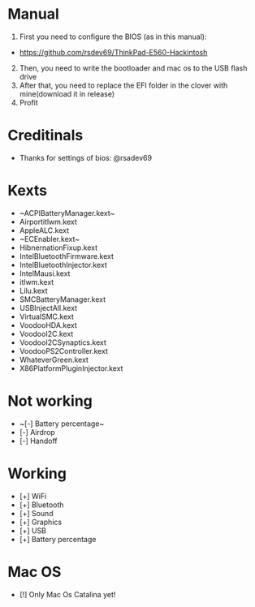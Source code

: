 # Manual
1. First you need to configure the BIOS (as in this manual): 
- https://github.com/rsdev69/ThinkPad-E560-Hackintosh
2. Then, you need to write the bootloader and mac os to the USB flash drive
3. After that, you need to replace the EFI folder in the clover with mine(download it in release)
4. Profit
# Creditinals
* Thanks for settings of bios: @rsadev69

# Kexts
* ~ACPIBatteryManager.kext~
* Airportitlwm.kext
* AppleALC.kext
* ~ECEnabler.kext~
* HibnernationFixup.kext
* IntelBluetoothFirmware.kext
* IntelBluetoothInjector.kext
* IntelMausi.kext
* itlwm.kext
* Lilu.kext
* SMCBatteryManager.kext
* USBInjectAll.kext
* VirtualSMC.kext
* VoodooHDA.kext
* VoodooI2C.kext
* VoodooI2CSynaptics.kext
* VoodooPS2Controller.kext
* WhateverGreen.kext
* X86PlatformPluginInjector.kext

# Not working
* ~[-] Battery percentage~
* [-] Airdrop
* [-] Handoff

# Working
* [+] WiFi
* [+] Bluetooth
* [+] Sound
* [+] Graphics
* [+] USB
* [+] Battery percentage

# Mac OS
* [!] Only Mac Os Catalina yet!
